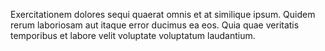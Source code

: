 Exercitationem dolores sequi quaerat omnis et at similique ipsum.
Quidem rerum laboriosam aut itaque error ducimus ea eos.
Quia quae veritatis temporibus et labore velit voluptate voluptatum laudantium.
